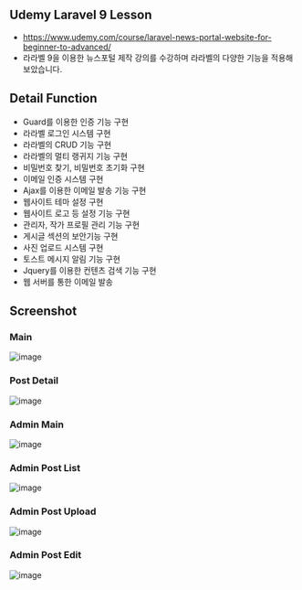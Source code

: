 ## Udemy Laravel 9 Lesson
- https://www.udemy.com/course/laravel-news-portal-website-for-beginner-to-advanced/
- 라라벨 9을 이용한 뉴스포털 제작 강의를 수강하며 라라벨의 다양한 기능을 적용해보았습니다. 

## Detail Function
- Guard를 이용한 인증 기능 구현
- 라라벨 로그인 시스템 구현
- 라라벨의 CRUD 기능 구현
- 라라벨의 멀티 랭귀지 기능 구현
- 비밀번호 찾기, 비밀번호 초기화 구현
- 이메일 인증 시스템 구현
- Ajax를 이용한 이메일 발송 기능 구현
- 웹사이트 테마 설정 구현
- 웹사이트 로고 등 설정 기능 구현
- 관리자, 작가 프로필 관리 기능 구현
- 게시글 섹션의 보안기능 구현
- 사진 업로드 시스템 구현
- 토스트 메시지 알림 기능 구현
- Jquery를 이용한 컨텐츠 검색 기능 구현
- 웹 서버를 통한 이메일 발송


## Screenshot

### Main
![image](https://user-images.githubusercontent.com/98267764/207819847-3b83f3d8-7939-4a3e-b1ab-bba742ba5766.png)

### Post Detail
![image](https://user-images.githubusercontent.com/98267764/207824630-0677b261-cb1b-44c5-b71c-175199f80e31.png)

### Admin Main
![image](https://user-images.githubusercontent.com/98267764/207823691-5ccda042-8106-4f23-a9b2-ac1531a5a037.png)

### Admin Post List 
![image](https://user-images.githubusercontent.com/98267764/207823854-6517bd7d-0629-4f90-9c03-14f57887d5ae.png)

### Admin Post Upload
![image](https://user-images.githubusercontent.com/98267764/207824501-2955b4f3-c64e-4564-a903-d9467f53b70c.png)

### Admin Post Edit
![image](https://user-images.githubusercontent.com/98267764/207824352-9b6ed39f-6f97-4043-97a3-202a9f147c81.png)
